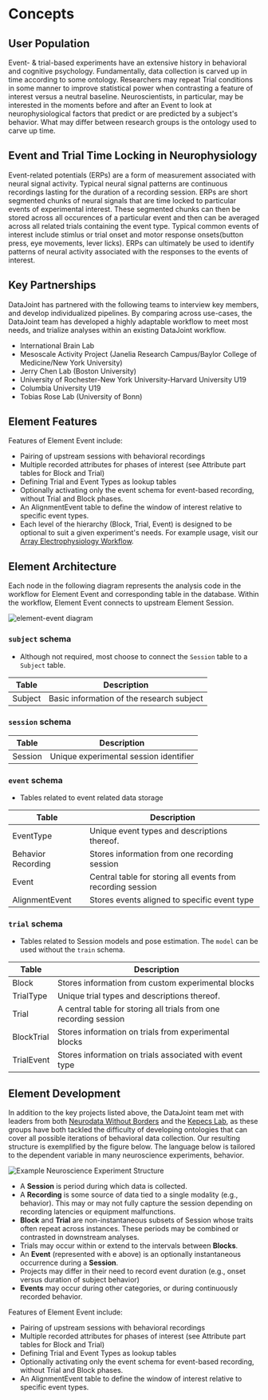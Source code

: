 # Concepts
## User Population

Event- & trial-based experiments have an extensive history in behavioral and cognitive psychology. Fundamentally, data collection is carved up in time according to some ontology. Researchers may repeat Trial conditions in some manner to improve statistical power when contrasting a feature of interest versus a neutral baseline. Neuroscientists, in particular, may be interested in the moments before and after an Event to look at neurophysiological factors that predict or are predicted by a subject's behavior. What may differ between research groups is the ontology used to carve up time.

## Event and Trial Time Locking in Neurophysiology

Event-related potentials (ERPs) are a form of measurement associated with neural signal activity. Typical neural signal patterns are continuous recordings lasting for the duration of a recording session. ERPs are short segmented chunks of neural signals that are time locked to particular events of experimental interest. These segmented chunks can then be stored across all occurences of a particular event and then can be averaged across all related trials containing the event type. Typical common events of interest include stimlus or trial onset and motor response onsets(button press, eye movements, lever licks). ERPs can ultimately be used to identify patterns of neural activity associated with the responses to the events of interest. 


## Key Partnerships

DataJoint has partnered with the following teams to interview key members, and develop individualized pipelines. By comparing across use-cases, the DataJoint team has developed a highly adaptable workflow to meet most needs, and trialize analyses within an existing DataJoint workflow.

* International Brain Lab
* Mesoscale Activity Project (Janelia Research Campus/Baylor College of Medicine/New York University)
* Jerry Chen Lab (Boston University)
* University of Rochester-New York University-Harvard University U19
* Columbia University U19
* Tobias Rose Lab (University of Bonn)

## Element Features
Features of Element Event include:
* Pairing of upstream sessions with behavioral recordings
* Multiple recorded attributes for phases of interest (see Attribute part tables for Block and Trial)
* Defining Trial and Event Types as lookup tables
* Optionally activating only the event schema for event-based recording, without Trial and Block phases.
* An AlignmentEvent table to define the window of interest relative to specific event types.
* Each level of the hierarchy (Block, Trial, Event) is designed to be optional to suit a given experiment's needs. For example usage, visit our [Array Electrophysiology Workflow](https://github.com/datajoint/workflow-array-ephys/).

## Element Architecture

Each node in the following diagram represents the analysis code in the workflow for Element Event and corresponding table in the database.  Within the workflow, Element Event connects to upstream Element Session.

![element-event diagram](https://raw.githubusercontent.com/datajoint/element-event/main/images/trial_event_diagram.svg)

### `subject` schema
- Although not required, most choose to connect the `Session` table to a `Subject` table.

| Table | Description |
| --- | --- |
| Subject | Basic information of the research subject |

### `session` schema

| Table | Description |
| --- | --- |
| Session | Unique experimental session identifier |

### `event` schema
- Tables related to event related data storage

| Table | Description |
| --- | --- |
| EventType | Unique event types and descriptions thereof. |
| Behavior Recording | Stores information from one recording session |
| Event | Central table for storing all events from recording session |
| AlignmentEvent | Stores events aligned to specific event type |

### `trial` schema
- Tables related to Session models and pose estimation. The `model` can be used without the `train` schema.

| Table | Description |
| --- | --- |
| Block | Stores information from custom experimental blocks |
| TrialType | Unique trial types and descriptions thereof. |
| Trial | A central table for storing all trials from one recording session|
| BlockTrial | Stores information on trials from experimental blocks |
| TrialEvent | Stores information on trials associated with event type |


## Element Development

In addition to the key projects listed above, the DataJoint team met with leaders from both [Neurodata Without Borders](https://www.nwb.org/) and the [Kepecs Lab](https://sites.wustl.edu/kepecslab/), as these groups have both tackled the difficulty of developing ontologies that can cover all possible iterations of behavioral data collection. Our resulting structure is exemplified by the figure below. The language below is tailored to the dependent variable in many neuroscience experiments, behavior.

![Example Neuroscience Experiment Structure](event_experiment_structure.jpg)

* A **Session** is period during which data is collected.
* A **Recording** is some source of data tied to a single modality (e.g., behavior). This may or may not fully capture the session depending on recording latencies or equipment malfunctions.
* **Block** and **Trial** are non-instantaneous subsets of Session whose traits often repeat across instances. These periods may be combined or contrasted in downstream analyses.
* Trials may occur within or extend to the intervals between **Blocks**.
* An **Event** (represented with e above) is an optionally instantaneous occurrence during a **Session**.
* Projects may differ in their need to record event duration (e.g., onset versus duration of subject behavior)
* **Events** may occur during other categories, or during continuously recorded behavior.

Features of Element Event include:

* Pairing of upstream sessions with behavioral recordings
* Multiple recorded attributes for phases of interest (see Attribute part tables for Block and Trial)
* Defining Trial and Event Types as lookup tables
* Optionally activating only the event schema for event-based recording, without Trial and Block phases.
* An AlignmentEvent table to define the window of interest relative to specific event types.


